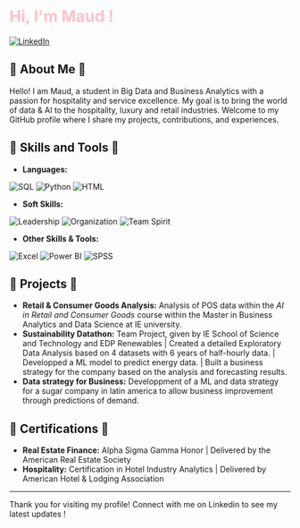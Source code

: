 # <span style="color: pink;"> Hi, I'm Maud !

[![LinkedIn](https://img.shields.io/badge/LinkedIn-0077B5?style=for-the-badge&logo=linkedin&logoColor=white)](https://www.linkedin.com/in/maudlecerf)


## 🥐 About Me 🥐
Hello! I am Maud, a student in Big Data and Business Analytics with a passion for hospitality and service excellence. My goal is to bring the world of data & AI to the hospitality, luxury and retail industries.  Welcome to my GitHub profile where I share my projects, contributions, and experiences.

## 🧩 Skills and Tools 🧩
- **Languages:**

![SQL](https://img.shields.io/badge/SQL-4479A1?style=for-the-badge&logo=sql&logoColor=white)
![Python](https://img.shields.io/badge/Python-3776AB?style=for-the-badge&logo=python&logoColor=white)
![HTML](https://img.shields.io/badge/HTML5-E34F26?style=for-the-badge&logo=html5&logoColor=white)
- **Soft Skills:**

![Leadership](https://img.shields.io/badge/Leadership-FFA500?style=for-the-badge&logo=leadership&logoColor=white)
![Organization](https://img.shields.io/badge/Organization-008000?style=for-the-badge&logo=organization&logoColor=white)
![Team Spirit](https://img.shields.io/badge/Team%20Spirit-FFD700?style=for-the-badge&logo=team-spirit&logoColor=white)
- **Other Skills & Tools:**

![Excel](https://img.shields.io/badge/Excel-217346?style=for-the-badge&logo=excel&logoColor=white)
![Power BI](https://img.shields.io/badge/Power%20BI-F2C811?style=for-the-badge&logo=powerbi&logoColor=white)
![SPSS](https://img.shields.io/badge/SPSS-3F5E9A?style=for-the-badge&logo=spss&logoColor=white)

## 🪩 Projects 🪩
- **Retail & Consumer Goods Analysis:** Analysis of POS data within the *AI in Retail and Consumer Goods* course within the Master in Business Analytics and Data Science at IE university. 
- **Sustainability Datathon:** Team Project, given by IE School of Science and Technology and EDP Renewables | Created a detailed Exploratory Data Analysis based on 4 datasets with 6 years of half-hourly data. | Developped a ML model to predict energy data. | Built a business strategy for the company based on the analysis and forecasting results. 
- **Data strategy for Business:** Developpment of a ML and data strategy for a sugar company in latin america to allow business improvement through predictions of demand.

## 🔖 Certifications 🔖
- **Real Estate Finance:** Alpha Sigma Gamma Honor | Delivered by the American Real Estate Society
- **Hospitality:** Certification in Hotel Industry Analytics | Delivered by American Hotel & Lodging Association




---

Thank you for visiting my profile! Connect with me on Linkedin to see my latest updates !
